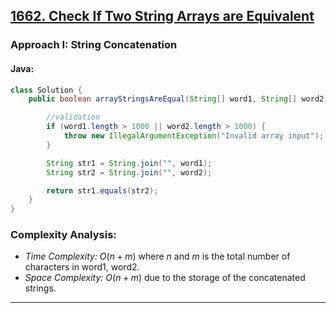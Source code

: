 ## [1662. Check If Two String Arrays are Equivalent](https://leetcode.com/problems/check-if-two-string-arrays-are-equivalent/)

### Approach I: String Concatenation

#### Java:
```java
class Solution {
    public boolean arrayStringsAreEqual(String[] word1, String[] word2) {

        //validation
        if (word1.length > 1000 || word2.length > 1000) {
            throw new IllegalArgumentException("Invalid array input");
        }

        String str1 = String.join("", word1);
        String str2 = String.join("", word2);

        return str1.equals(str2);
    }
}
```

[//]: # (#### Go:)

[//]: # (```go)

[//]: # (func solution&#40;&#41; {)

[//]: # ()
[//]: # (})

[//]: # (```)

### Complexity Analysis:

- *Time Complexity:* $O(n + m)$ where $n$ and $m$ is the total number of characters in word1, word2.
- *Space Complexity:* $O(n + m)$ due to the storage of the concatenated strings.


---

